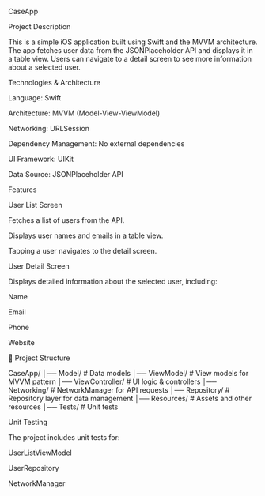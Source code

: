 CaseApp

 Project Description

This is a simple iOS application built using Swift and the MVVM architecture. The app fetches user data from the JSONPlaceholder API and displays it in a table view. Users can navigate to a detail screen to see more information about a selected user.

 Technologies & Architecture

Language: Swift

Architecture: MVVM (Model-View-ViewModel)

Networking: URLSession

Dependency Management: No external dependencies

UI Framework: UIKit

Data Source: JSONPlaceholder API

 Features

User List Screen

Fetches a list of users from the API.

Displays user names and emails in a table view.

Tapping a user navigates to the detail screen.

User Detail Screen

Displays detailed information about the selected user, including:

Name

Email

Phone

Website

📂 Project Structure

CaseApp/
│── Model/            # Data models
│── ViewModel/        # View models for MVVM pattern
│── ViewController/   # UI logic & controllers
│── Networking/       # NetworkManager for API requests
│── Repository/       # Repository layer for data management
│── Resources/        # Assets and other resources
│── Tests/            # Unit tests

 Unit Testing

The project includes unit tests for:

UserListViewModel

UserRepository

NetworkManager
